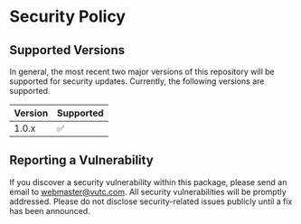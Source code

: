 # Security Policy

## Supported Versions

In general, the most recent two major versions of this repository will be supported for security updates. Currently, the following versions are supported.

| Version | Supported          |
| ------- | ------------------ |
| 1.0.x   | :white_check_mark: |

## Reporting a Vulnerability

If you discover a security vulnerability within this package, please send an email to [webmaster@vutc.com](mailto:webmaster@vutc.com). 
All security vulnerabilities will be promptly addressed. Please do not disclose security-related issues publicly until a fix has been announced.
